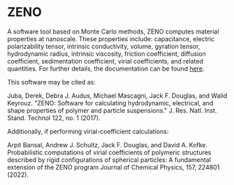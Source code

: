 # ZENO
A software tool based on Monte Carlo methods, ZENO computes material properties at nanoscale. These properties include: capacitance, electric polarizability tensor, intrinsic conductivity, volume, gyration tensor, hydrodynamic radius, intrinsic viscosity, friction coefficient, diffusion coefficient, sedimentation coefficient, virial coefficients, and related quantities. For further details, the documentation can be found [here](https://zeno.nist.gov). 

This software may be cited as:

Juba, Derek, Debra J. Audus, Michael Mascagni, Jack F. Douglas, and Walid Keyrouz. "ZENO: Software for calculating hydrodynamic, electrical, and shape properties of polymer and particle suspensions." J. Res. Natl. Inst. Stand. Technol 122, no. 1 (2017).

Additionally, if performing virial-coefficient calculations:

Arpit Bansal, Andrew J. Schultz, Jack F. Douglas, and David A. Kofke. Probabilistic computations of virial coefficients of polymeric structures described by rigid configurations of spherical particles: A fundamental extension of the ZENO program Journal of Chemical Physics, 157, 224801 (2022).
